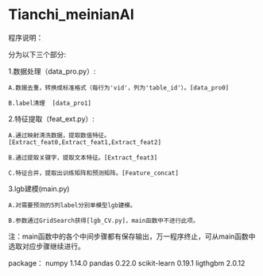 # Tianchi_meinianAI

程序说明：

分为以下三个部分: 


1.数据处理（data_pro.py）: 

	A.数据去重，转换成标准格式（每行为'vid'，列为'table_id'）。[data_pro0] 

	B.label清理  [data_pro1] 

2.特征提取（feat_ext.py）:

	A.通过映射清洗数据，提取数值特征。[Extract_feat0,Extract_feat1,Extract_feat2] 

	B.通过提取关键字，提取文本特征。[Extract_feat3] 

	C.特征合并，提取出训练矩阵和预测矩阵。[Feature_concat] 

3.lgb建模(main.py)

	A.对需要预测的5列label分别单模型lgb建模。 

	B.参数通过GridSearch获得[lgb_CV.py]，main函数中不进行此项。 


注：main函数中的各个中间步骤都有保存输出，万一程序终止，可从main函数中选取对应步骤继续进行。



package：
	numpy 1.14.0
	pandas 0.22.0
	scikit-learn 0.19.1
	ligthgbm 2.0.12
